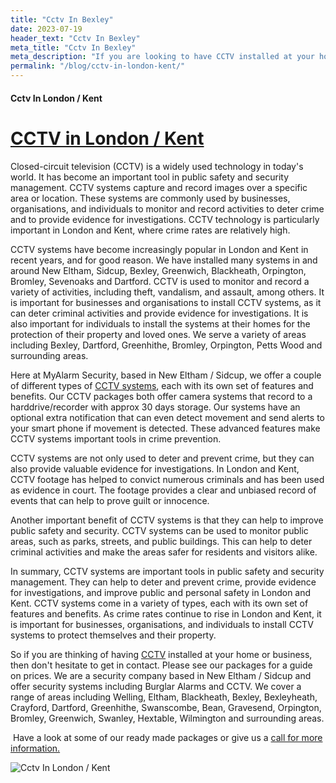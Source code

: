 ```yaml
---
title: "Cctv In Bexley"
date: 2023-07-19
header_text: "Cctv In Bexley"
meta_title: "Cctv In Bexley"
meta_description: "If you are looking to have CCTV installed at your home or business, contact us for more information, 020 8302 4065. CCTV in New Eltham, Orpington, Bromley."
permalink: "/blog/cctv-in-london-kent/"
---
```


#### Cctv In London / Kent

# [CCTV in London / Kent](/categories/cctv/)

Closed-circuit television (CCTV) is a widely used technology in today\'s world. It has become an important tool in public safety and security management. CCTV systems capture and record images over a specific area or location. These systems are commonly used by businesses, organisations, and individuals to monitor and record activities to deter crime and to provide evidence for investigations. CCTV technology is particularly important in London and Kent, where crime rates are relatively high.

CCTV systems have become increasingly popular in London and Kent in recent years, and for good reason. We have installed many systems in and around New Eltham, Sidcup, Bexley, Greenwich, Blackheath, Orpington, Bromley, Sevenoaks and Dartford. CCTV is used to monitor and record a variety of activities, including theft, vandalism, and assault, among others. It is important for businesses and organisations to install CCTV systems, as it can deter criminal activities and provide evidence for investigations. It is also important for individuals to install the systems at their homes for the protection of their property and loved ones. We serve a variety of areas including Bexley, Dartford, Greenhithe, Bromley, Orpington, Petts Wood and surrounding areas.

Here at MyAlarm Security, based in New Eltham / Sidcup, we offer a couple of different types of [CCTV systems](/categories/cctv/), each with its own set of features and benefits. Our CCTV packages both offer camera systems that record to a harddrive/recorder with approx 30 days storage. Our systems have an optional extra notification that can even detect movement and send alerts to your smart phone if movement is detected. These advanced features make CCTV systems important tools in crime prevention.

CCTV systems are not only used to deter and prevent crime, but they can also provide valuable evidence for investigations. In London and Kent, CCTV footage has helped to convict numerous criminals and has been used as evidence in court. The footage provides a clear and unbiased record of events that can help to prove guilt or innocence.

Another important benefit of CCTV systems is that they can help to improve public safety and security. CCTV systems can be used to monitor public areas, such as parks, streets, and public buildings. This can help to deter criminal activities and make the areas safer for residents and visitors alike.

In summary, CCTV systems are important tools in public safety and security management. They can help to deter and prevent crime, provide evidence for investigations, and improve public and personal safety in London and Kent. CCTV systems come in a variety of types, each with its own set of features and benefits. As crime rates continue to rise in London and Kent, it is important for businesses, organisations, and individuals to install CCTV systems to protect themselves and their property.

So if you are thinking of having [CCTV](/categories/cctv/) installed at your home or business, then don\'t hesitate to get in contact. Please see our packages for a guide on prices. We are a security company based in New Eltham / Sidcup and offer security systems including Burglar Alarms and CCTV. We cover a range of areas including Welling, Eltham, Blackheath, Bexley, Bexleyheath, Crayford, Dartford, Greenhithe, Swanscombe, Bean, Gravesend, Orpington, Bromley, Greenwich, Swanley, Hextable, Wilmington and surrounding areas.

 Have a look at some of our ready made packages or give us a [call for more information.](/contact/)

![Cctv In London / Kent](https://res.cloudinary.com/kbs/image/upload/lawurn0b8li9fnsv2eki.png)